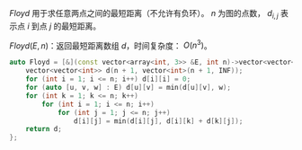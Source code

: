 $Floyd$ 用于求任意两点之间的最短距离（不允许有负环）。 $n$ 为图的点数， $d_{i,j}$ 表示点 $i$ 到点 $j$ 的最短距离。

$Floyd(E, n)$：返回最短距离数组 $d$，时间复杂度： $O(n^3)$。

```c++
auto Floyd = [&](const vector<array<int, 3>> &E, int n)->vector<vector<int>> {
    vector<vector<int>> d(n + 1, vector<int>(n + 1, INF));
    for (int i = 1; i <= n; i++) d[i][i] = 0;
    for (auto [u, v, w] : E) d[u][v] = min(d[u][v], w);
    for (int k = 1; k <= n; k++)
        for (int i = 1; i <= n; i++)
            for (int j = 1; j <= n; j++)
                d[i][j] = min(d[i][j], d[i][k] + d[k][j]);
    return d;
};
```
